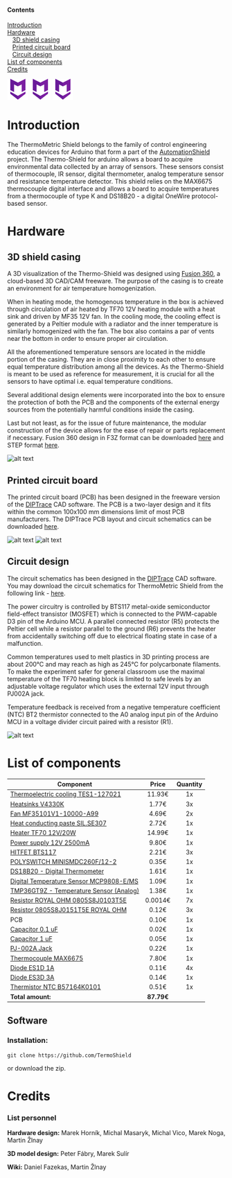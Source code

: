 
#### Contents
[Introduction](#introduction)<br/>
[Hardware](#hardware)<br/>
&nbsp;&nbsp;&nbsp;[3D shield casing](#3d-shield-casing)<br/>
&nbsp;&nbsp;&nbsp;[Printed circuit board](#printed-circuit-board)<br/>
&nbsp;&nbsp;&nbsp;[Circuit design](#circuit-design)<br/>
[List of components](#list-of-components)<br/>
[Credits](#credits)<br/>


![alt text](https://github.com/adam-p/markdown-here/raw/master/src/common/images/icon48.png "Logo Title Text 1") 
![alt text](https://github.com/adam-p/markdown-here/raw/master/src/common/images/icon48.png "Logo Title Text 1") 
![alt text](https://github.com/adam-p/markdown-here/raw/master/src/common/images/icon48.png "Logo Title Text 1") 

# Introduction
The ThermoMetric Shield belongs to the family of control engineering education devices for Arduino that form a part of the [AutomationShield](https://github.com/gergelytakacs/AutomationShield/wiki) project. The Thermo-Shield for arduino allows a board to acquire environmental data collected by an array of sensors. These sensors consist of thermocouple, IR sensor, digital thermometer, analog temperature sensor and resistance temperature detector. This shield relies on the MAX6675 thermocouple digital interface and allows a board to acquire temperatures from a thermocouple of type K and DS18B20 - a digital OneWire protocol-based sensor.

# Hardware

## 3D shield casing 
A 3D visualization of the Thermo-Shield was designed using [Fusion 360](https://www.autodesk.com/products/fusion-360/overview), a cloud-based 3D CAD/CAM freeware. The purpose of the casing is to create an environment for air temperature homogenization. 

When in heating mode, the homogenous temperature in the box is achieved through circulation of air heated by TF70 12V heating module with a heat sink and driven by MF35 12V fan. In the cooling mode, the cooling effect is generated by a Peltier module with a radiator and the inner temperature is similarly homogenized with the fan. The box also contains a par of vents near the bottom in order to ensure proper air circulation.

All the aforementioned temperature sensors are located in the middle portion of the casing. They are in close proximity to each other to ensure equal temperature distribution among all the devices. As the Thermo-Shield is meant to be used as reference for measurement, it is crucial for all the sensors to have optimal i.e. equal temperature conditions.

Several additional design elements were incorporated into the box to ensure the protection of   both the PCB and the components of the external energy sources from the potentially harmful conditions inside the casing. 

Last but not least, as for the issue of future maintenance, the modular construction of the device allows for the ease of repair or parts replacement if necessary. Fusion 360 design in F3Z format can be downloaded [here](https://github.com/gergelytakacs/AutomationShield/wiki/file/Thermo/Complet-assemblery_v12.rar) and STEP format [here](https://github.com/gergelytakacs/AutomationShield/wiki/file/Thermo/Complet-3D_model_ThermoShield_assemblery_v12.rar).

![alt text](https://github.com/gergelytakacs/AutomationShield/wiki/fig/3D_model_ThermoMetricShield.png "3D model") 

## Printed circuit board
The printed circuit board (PCB)  has been designed in the freeware version of the [DIPTrace](https://diptrace.com/) CAD software. The PCB is a two-layer design and it fits within the common 100x100 mm dimensions limit of most PCB  manufacturers.  The DIPTrace PCB layout and circuit schematics can be downloaded [here](https://github.com/gergelytakacs/AutomationShield/wiki/file/Thermo/ThermoShield_PCB2.3.rar).

![alt text](https://github.com/gergelytakacs/AutomationShield/wiki/fig/ThermoShield_Top_PCB.png "PCB") 
![alt text](https://github.com/gergelytakacs/AutomationShield/wiki/fig/ThermoShield_Bottom_PCB.png "PCB") 

## Circuit design
The circuit schematics has been designed in the [DIPTrace](https://diptrace.com/) CAD software. You may download the circuit schematics for ThermoMetric Shield from the following link - [here](https://github.com/gergelytakacs/AutomationShield/wiki/file/Thermo/ThermoShield_Circuit_v2.rar).

The power circuitry is controlled by BTS117 metal-oxide semiconductor field-effect transistor (MOSFET) which is connected to the PWM-capable D3 pin of the Arduino MCU. A parallel connected resistor (R5) protects the Peltier cell while a resistor parallel to the ground (R6) prevents the heater from accidentally switching off due to electrical floating state in case of a malfunction.

Common temperatures used to melt plastics in 3D printing process are about 200°C and may reach as high as 245°C for polycarbonate filaments. To make the experiment safer for general classroom use the maximal temperature of the TF70 heating block is limited to safe levels by an adjustable voltage regulator which uses the external 12V input through PJ002A jack.

Temperature feedback is received from a negative temperature coefficient (NTC) BT2 thermistor connected to the A0 analog input pin of the Arduino MCU in a voltage divider circuit paired with a resistor (R1).


![alt text](https://github.com/gergelytakacs/AutomationShield/wiki/fig/ThermoShield_circuit_v2.bmp "Electric schematic layout") 


# List of components

| Component     | Price         | Quantity | 
| ------------- |:-------------:| :-----:|    
| [Thermoelectric cooling TES1-127021](https://www.conrad.sk/peltierov-clanok-tru-components-tes1-127021-15-4-v-dc-2-1-a-18-1-w.k1569028) | 11.93€ | 1x | 
| [Heatsinks V4330K](https://www.gme.sk/v4330k) | 1.77€      |   3x |   
| [Fan MF35101V1-10000-A99](https://www.gme.sk/mf35101v1-10000-a99) | 4.69€      |    2x |   
| [Heat conducting paste SIL.SE307](https://www.gme.sk/teplovodiva-pasta-sil-se307-white-5g) | 2.72€ | 1x |
| [Heater TF70 12V/20W](https://www.hudiny.sk/12v-20w-mini-ploche-vyhrevne-teleso-26x38mm.html) | 14.99€ | 1x |
| [Power supply 12V 2500mA](https://www.gme.sk/napajeci-adapter-sitovy-12v-2500ma-5-5-2-1mm-b-vigan) | 9.80€ | 1x |
| [HITFET BTS117](https://www.gme.sk/unipolarni-tranzistor-bts117-to220) | 2.21€ | 3x |
| [POLYSWITCH MINISMDC260F/12-2](https://www.gme.sk/data/attachments/dsh.971-104.1.pdf?fbclid=IwAR2XCeQMRJ6E1nTB-POiPNjpQH9O5dZrGphu8UEnzKhEDBMe8AqhbxEkYu4) | 0.35€ | 1x |
| [DS18B20 - Digital Thermometer](https://www.gme.sk/ds18b20) | 1.61€ | 1x |
| [Digital Temperature Sensor MCP9808-E/MS](https://www.distrelec.sk/sk/snimac-teploty-microchip-mcp9808-ms/p/17336047) | 1.09€ | 1x |
| [TMP36GT9Z - Temperature Sensor (Analog)](https://www.gme.sk/tmp36gt9z) | 1.38€ | 1x |
| [Resistor ROYAL OHM 0805S8J0103T5E](https://www.tme.eu/sk/details/smd0805-10k/rezistory-smd-0805/royal-ohm/0805s8j0103t5e/) | 0.0014€ | 7x |
| [Resistor 0805S8J0151T5E ROYAL OHM](https://www.tme.eu/en/details/smd0805-150r/0805-smd-resistors/royal-ohm/0805s8j0151t5e/?fbclid=IwAR10SZLhT9_DlJ-FDn4JOFtryoGDHu_RrzwjALbh3AtT8X8smtctU_kHhfg) | 0.12€ | 3x |
| PCB | 0.10€ | 1x |
| [Capacitor 0.1 uF](https://www.sparkfun.com/products/8375) | 0.02€ | 1x |
| [Capacitor 1 uF](https://sk.farnell.com/panasonic/ecqv1h105jl/capacitor-film-50v-1uf/dp/1744833) | 0.05€ | 1x |
| [PJ-002A Jack](https://www.mouser.sk/ProductDetail/CUI-Devices/PJ-002A?qs=WyjlAZoYn51CKfAix9Mngw==) | 0.22€ | 1x |
| [Thermocouple MAX6675](https://www.ebay.com/itm/MAX6675-Module-K-Type-Thermocouple-Temperature-Sensor-for-Arduino-AL-/400798924042) | 7.80€ | 1x |
| [Diode ES1D 1A](https://www.gme.sk/dioda-es1d) | 0.11€ | 4x |
| [Diode ES3D 3A](https://www.tme.eu/sk/details/es3d-yan/univerzalne-diody-smd/yangjie-technology/es3d/?fbclid=IwAR3-66EtcFbKoM1b2Qv_UP4_X5Gvzgy_3Sf7rleeNVvX5_a2I9k7n0CJaVE) | 0.14€ | 1x |
| [Thermistor NTC B57164K0101](https://www.gme.sk/termistor-ntc-b57164k0101) | 0.51€ | 1x |
| **Total amount:** | **87.79€** | 

## Software
### Installation:
```
git clone https://github.com/TermoShield
```
or download the zip.

# Credits
### List personnel
**Hardware design:** Marek Horník, Michal Masaryk, Michal Vico, Marek Noga, Martin Žlnay

**3D model design:** Peter Fábry, Marek Sulír 

**Wiki:** Daniel Fazekas, Martin Žlnay
 

 


